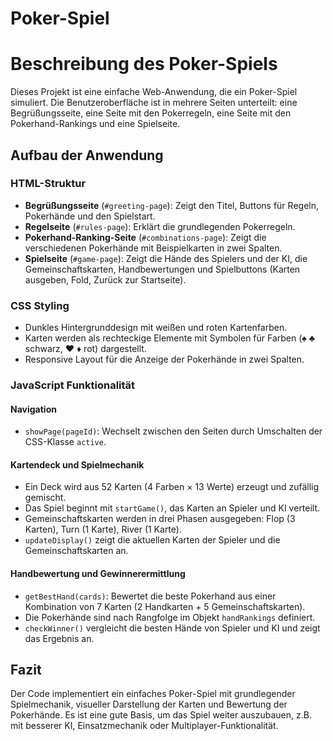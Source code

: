 # Poker-Spiel

# Beschreibung des Poker-Spiels

Dieses Projekt ist eine einfache Web-Anwendung, die ein Poker-Spiel simuliert. Die Benutzeroberfläche ist in mehrere Seiten unterteilt: eine Begrüßungsseite, eine Seite mit den Pokerregeln, eine Seite mit den Pokerhand-Rankings und eine Spielseite.

## Aufbau der Anwendung

### HTML-Struktur
- **Begrüßungsseite** (`#greeting-page`): Zeigt den Titel, Buttons für Regeln, Pokerhände und den Spielstart.
- **Regelseite** (`#rules-page`): Erklärt die grundlegenden Pokerregeln.
- **Pokerhand-Ranking-Seite** (`#combinations-page`): Zeigt die verschiedenen Pokerhände mit Beispielkarten in zwei Spalten.
- **Spielseite** (`#game-page`): Zeigt die Hände des Spielers und der KI, die Gemeinschaftskarten, Handbewertungen und Spielbuttons (Karten ausgeben, Fold, Zurück zur Startseite).

### CSS Styling
- Dunkles Hintergrunddesign mit weißen und roten Kartenfarben.
- Karten werden als rechteckige Elemente mit Symbolen für Farben (♠ ♣ schwarz, ♥ ♦ rot) dargestellt.
- Responsive Layout für die Anzeige der Pokerhände in zwei Spalten.

### JavaScript Funktionalität

#### Navigation
- `showPage(pageId)`: Wechselt zwischen den Seiten durch Umschalten der CSS-Klasse `active`.

#### Kartendeck und Spielmechanik
- Ein Deck wird aus 52 Karten (4 Farben × 13 Werte) erzeugt und zufällig gemischt.
- Das Spiel beginnt mit `startGame()`, das Karten an Spieler und KI verteilt.
- Gemeinschaftskarten werden in drei Phasen ausgegeben: Flop (3 Karten), Turn (1 Karte), River (1 Karte).
- `updateDisplay()` zeigt die aktuellen Karten der Spieler und die Gemeinschaftskarten an.

#### Handbewertung und Gewinnerermittlung
- `getBestHand(cards)`: Bewertet die beste Pokerhand aus einer Kombination von 7 Karten (2 Handkarten + 5 Gemeinschaftskarten).
- Die Pokerhände sind nach Rangfolge im Objekt `handRankings` definiert.
- `checkWinner()` vergleicht die besten Hände von Spieler und KI und zeigt das Ergebnis an.

## Fazit
Der Code implementiert ein einfaches Poker-Spiel mit grundlegender Spielmechanik, visueller Darstellung der Karten und Bewertung der Pokerhände. Es ist eine gute Basis, um das Spiel weiter auszubauen, z.B. mit besserer KI, Einsatzmechanik oder Multiplayer-Funktionalität.

